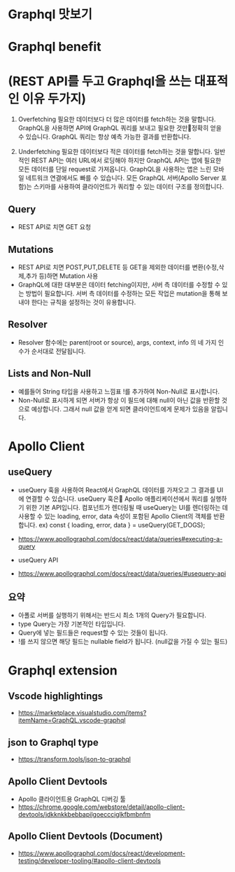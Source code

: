 # Graphql 맛보기

# Graphql benefit 
# (REST API를 두고 Graphql을 쓰는 대표적인 이유 두가지)
1. Overfetching
필요한 데이터보다 더 많은 데이터를 fetch하는 것을 말합니다.
GraphQL을 사용하면 API에 GraphQL 쿼리를 보내고 필요한 것만정확히 얻을 수 있습니다.
GraphQL 쿼리는 항상 예측 가능한 결과를 반환합니다. 

2. Underfetching
필요한 데이터보다 적은 데이터를 fetch하는 것을 말합니다.
일반적인 REST API는 여러 URL에서 로딩해야 하지만 GraphQL API는 앱에 필요한 모든 데이터를 단일 request로 가져옵니다. GraphQL을 사용하는 앱은 느린 모바일 네트워크 연결에서도 빠를 수 있습니다.
모든 GraphQL 서버(Apollo Server 포함)는 스키마를 사용하여 클라이언트가 쿼리할 수 있는 데이터 구조를 정의합니다.


## Query 
 * REST API로 치면 GET 요청
## Mutations
 * REST API로 치면 POST,PUT,DELETE 등 GET을 제외한 데이터를 변환(수정,삭제,추가 등)하면 Mutation 사용
 * GraphQL에 대한 대부분은 데이터 fetching이지만, 서버 측 데이터를 수정할 수 있는 방법이 필요합니다. 서버 측 데이터를 수정하는 모든 작업은 mutation을 통해 보내야 한다는 규칙을 설정하는 것이 유용합니다.
## Resolver 
 * Resolver 함수에는 parent(root or source), args, context, info 의 네 가지 인수가 순서대로 전달됩니다.

## Lists and Non-Null

* 예를들어 String 타입을 사용하고 느낌표 !를 추가하여 Non-Null로 표시합니다.
* Non-Null로 표시하게 되면 서버가 항상 이 필드에 대해 null이 아닌 값을 반환할 것으로 예상합니다. 그래서 null 값을 얻게 되면 클라이언트에게 문제가 있음을 알립니다.

# Apollo Client
## useQuery
* useQuery 훅을 사용하여 React에서 GraphQL 데이터를 가져오고 그 결과를 UI에 연결할 수 있습니다. useQuery 훅은 Apollo 애플리케이션에서 쿼리를 실행하기 위한 기본 API입니다. 컴포넌트가 렌더링될 때 useQuery는 UI를 렌더링하는 데 사용할 수 있는 loading, error, data 속성이 포함된 Apollo Client의 객체를 반환합니다.
 ex) const { loading, error, data } = useQuery(GET_DOGS);
* https://www.apollographql.com/docs/react/data/queries#executing-a-query

* useQuery API
* https://www.apollographql.com/docs/react/data/queries/#usequery-api

## 요약
- 아폴로 서버를 실행하기 위해서는 반드시 최소 1개의 Query가 필요합니다.
- type Query는 가장 기본적인 타입입니다.
- Query에 넣는 필드들은 request할 수 있는 것들이 됩니다.
- !를 쓰지 않으면 해당 필드는 nullable field가 됩니다. (null값을 가질 수 있는 필드)



# Graphql extension
## Vscode highlightings
* https://marketplace.visualstudio.com/items?itemName=GraphQL.vscode-graphql
## json to Graphql type
 * https://transform.tools/json-to-graphql
## Apollo Client Devtools
 * Apollo 클라이언트용 GraphQL 디버깅 툴
 * https://chrome.google.com/webstore/detail/apollo-client-devtools/jdkknkkbebbapilgoeccciglkfbmbnfm
## Apollo Client Devtools (Document)
 * https://www.apollographql.com/docs/react/development-testing/developer-tooling/#apollo-client-devtools
